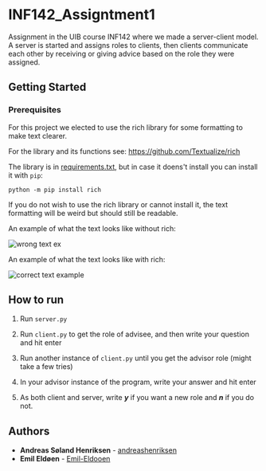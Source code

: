 # INF142_Assigntment1
Assignment in the UIB course INF142 where we made a server-client model. A server is started and assigns roles to clients, then clients communicate each other by receiving or giving advice based on the role they were assigned.

## Getting Started

### Prerequisites
For this project we elected to use the rich library for some formatting to make text clearer.

For the library and its functions see: https://github.com/Textualize/rich

The library is in [requirements.txt](requirements.txt), but in case it doens't install you can install it with ``pip``:

``python -m pip install rich``

If you do not wish to use the rich library or cannot install it, the text formatting will be weird but should still be readable.

An example of what the text looks like without rich:

![wrong text ex](https://user-images.githubusercontent.com/78080565/222165433-fb064895-228f-4d38-9839-b30fdf370768.PNG)

An example of what the text looks like with rich:

![correct text example](https://user-images.githubusercontent.com/78080565/222166299-589b95e8-63d1-4130-9ca6-15194f66e018.png)

## How to run
1. Run ``server.py``

2. Run ``client.py`` to get the role of advisee, and then write your question and hit enter

3. Run another instance of ``client.py`` until you get the advisor role (might take a few tries)

4. In your advisor instance of the program, write your answer and hit enter

5. As both client and server, write ***y*** if you want a new role and ***n*** if you do not.

## Authors
* **Andreas Søland Henriksen** - [andreashenriksen](https://github.com/andreashenriksen)
* **Emil Eldøen** - [Emil-Eldooen](https://github.com/Emil-Eldooen)
